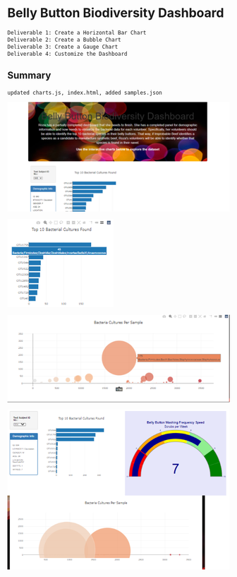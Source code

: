 # Belly Button Biodiversity Dashboard
    Deliverable 1: Create a Horizontal Bar Chart
    Deliverable 2: Create a Bubble Chart
    Deliverable 3: Create a Gauge Chart
    Deliverable 4: Customize the Dashboard
## Summary
    updated charts.js, index.html, added samples.json
    
![](static/images/940image.png)
    
![](static/images/barchart.png)
    
![](static/images/bubblechart.png)
    
![](static/images/challenge.png)
